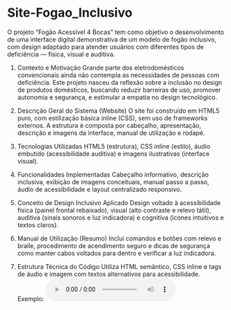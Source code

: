 # Site-Fogao_Inclusivo
O projeto “Fogão Acessível 4 Bocas” tem como objetivo o desenvolvimento de uma interface digital demonstrativa de um modelo de fogão inclusivo, com design adaptado para atender usuários com diferentes tipos de deficiência — física, visual e auditiva.

1. Contexto e Motivação
Grande parte dos eletrodomésticos convencionais ainda não contempla as necessidades de pessoas com deficiência. Este projeto nasceu da reflexão sobre a inclusão no design de produtos domésticos, buscando reduzir barreiras de uso, promover autonomia e segurança, e estimular a empatia no design tecnológico.

2. Descrição Geral do Sistema (Website)
O site foi construído em HTML5 puro, com estilização básica inline (CSS), sem uso de frameworks externos. A estrutura é composta por cabeçalho, apresentação, descrição e imagens da interface, manual de utilização e rodapé.

3. Tecnologias Utilizadas
HTML5 (estrutura), CSS inline (estilo), áudio embutido (acessibilidade auditiva) e imagens ilustrativas (interface visual).

4. Funcionalidades Implementadas
Cabeçalho informativo, descrição inclusiva, exibição de imagens conceituais, manual passo a passo, áudio de acessibilidade e layout centralizado responsivo.

5. Conceito de Design Inclusivo Aplicado
Design voltado à acessibilidade física (painel frontal rebaixado), visual (alto contraste e relevo tátil), auditiva (sinais sonoros e luz indicadora) e cognitiva (ícones intuitivos e textos claros).

6. Manual de Utilização (Resumo)
Inclui comandos e botões com relevo e braile, procedimento de acendimento seguro e dicas de segurança como manter cabos voltados para dentro e verificar a luz indicadora.

7. Estrutura Técnica do Código
Utiliza HTML semântico, CSS inline e tags de áudio e imagem com textos alternativos para acessibilidade. Exemplo: <audio controls> e <img src=... alt=...>.

